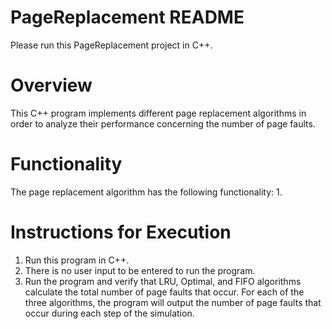 # PageReplacement README
Please run this PageReplacement project in C++.

# Overview
This C++ program implements different page replacement algorithms in order to analyze their performance concerning the number of page faults.

# Functionality
The page replacement algorithm has the following functionality:
1.



# Instructions for Execution
1. Run this program in C++.
2. There is no user input to be entered to run the program.
3. Run the program and verify that LRU, Optimal, and FIFO algorithms calculate the total number of page faults that occur. For each of the three algorithms, the program will output the number of page faults that occur during each step of the simulation. 



